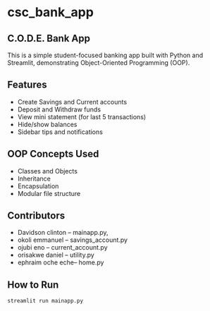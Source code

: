 # csc_bank_app
## C.O.D.E. Bank App

This is a simple student-focused banking app built with Python and Streamlit, demonstrating Object-Oriented Programming (OOP).

## Features
- Create Savings and Current accounts
- Deposit and Withdraw funds
- View mini statement (for last 5 transactions)
- Hide/show balances
- Sidebar tips and notifications

## OOP Concepts Used
- Classes and Objects
- Inheritance
- Encapsulation
- Modular file structure

## Contributors
- Davidson clinton – mainapp.py,
- okoli emmanuel – savings_account.py
- ojubi eno – current_account.py
- orisakwe daniel – utility.py
- ephraim oche eche– home.py

## How to Run
```bash
streamlit run mainapp.py 
